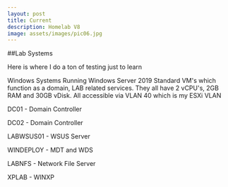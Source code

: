 ```yaml
---
layout: post
title: Current
description: Homelab V8
image: assets/images/pic06.jpg
---
```

##Lab Systems

Here is where I do a ton of testing just to learn

Windows Systems
Running Windows Server 2019 Standard VM's which function as a domain, LAB related services. They all have 2 vCPU's, 2GB RAM and 30GB vDisk. All accessible via VLAN 40 which is my ESXi VLAN

DC01 - Domain Controller

DC02 - Domain Controller

LABWSUS01 - WSUS Server

WINDEPLOY - MDT and WDS

LABNFS - Network File Server

XPLAB - WINXP
